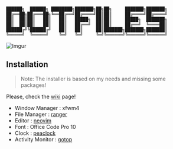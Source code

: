 ```
██████╗  ██████╗ ████████╗███████╗██╗██╗     ███████╗███████╗
██╔══██╗██╔═══██╗╚══██╔══╝██╔════╝██║██║     ██╔════╝██╔════╝
██║  ██║██║   ██║   ██║   █████╗  ██║██║     █████╗  ███████╗
██║  ██║██║   ██║   ██║   ██╔══╝  ██║██║     ██╔══╝  ╚════██║
██████╔╝╚██████╔╝   ██║   ██║     ██║███████╗███████╗███████║
╚═════╝  ╚═════╝    ╚═╝   ╚═╝     ╚═╝╚══════╝╚══════╝╚══════╝
```

![Imgur](https://i.imgur.com/WaftVJj.png)

## Installation

> Note: The installer is based on my needs and missing some packages!

Please, check the [wiki](https://github.com/t0thkr1s/dotfiles/wiki/Installation) page!

- Window Manager : xfwm4
- File Manager : [ranger](https://github.com/ranger/ranger)
- Editor : [neovim](https://neovim.io/)
- Font : Office Code Pro 10
- Clock : [peaclock](https://github.com/octobanana/peaclock)
- Activity Monitor : [gotop](https://github.com/cjbassi/gotop)
